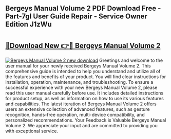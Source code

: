## Bergeys Manual Volume 2 PDF Download Free - Part-7gI User Guide Repair - Service Owner Edition J1zWu

# <h2><a href="http://bc3189.oget.top/?id=Bergeys+Manual+Volume+2">🔗Download New 👉🔴 Bergeys Manual Volume 2</a></h2>

[![Bergeys Manual Volume 2 new download](https://i.imgur.com/5g1atiW.png)](http://bc3189.oget.top/?id=Bergeys+Manual+Volume+2)
Greetings and welcome to the user manual for your newly received Bergeys Manual Volume 2. This comprehensive guide is intended to help you understand and utilize all of the features and benefits of your product. You will find clear instructions for installation, operation, maintenance, and troubleshooting. To ensure a successful experience with your new Bergeys Manual Volume 2, please read this user manual carefully before use. It includes detailed instructions for product setup, as well as information on how to use its various features and capabilities. The latest iteration of Bergeys Manual Volume 2 offers users an extensive collection of advanced features, such as gesture recognition, hands-free operation, multi-device compatibility, and personalized recommendations. Your Feedback is Valuable Bergeys Manual Volume 2. We appreciate your input and are committed to providing you with exceptional service.
